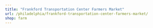 ```yaml
---
title: "Frankford Transportation Center Farmers Market"
url: /philadelphia/frankford-transportation-center-farmers-market/
shop: farm
---
```

